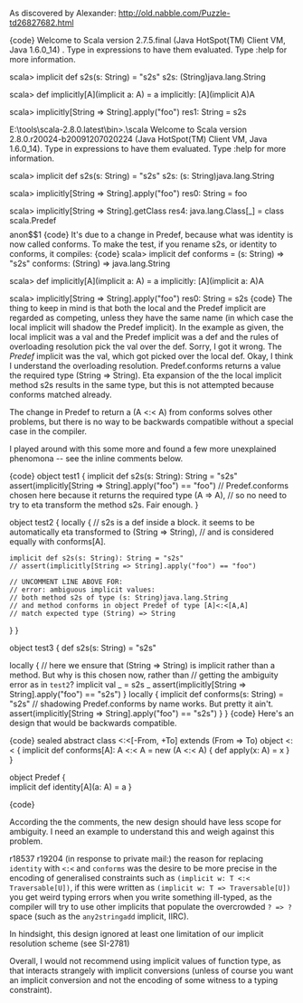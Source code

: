 As discovered by Alexander: http://old.nabble.com/Puzzle-td26827682.html

{code}
Welcome to Scala version 2.7.5.final (Java HotSpot(TM) Client VM, Java 1.6.0_14)
.
Type in expressions to have them evaluated.
Type :help for more information.

scala> implicit def s2s(s: String) = "s2s"
s2s: (String)java.lang.String

scala> def implicitly[A](implicit a: A) = a
implicitly: [A](implicit A)A

scala> implicitly[String => String].apply("foo")
res1: String = s2s


E:\tools\scala-2.8.0.latest\bin>.\scala
Welcome to Scala version 2.8.0.r20024-b20091207020224 (Java HotSpot(TM) Client VM, Java 1.6.0_14).
Type in expressions to have them evaluated.
Type :help for more information.

scala> implicit def s2s(s: String) = "s2s"
s2s: (s: String)java.lang.String

scala> implicitly[String => String].apply("foo")
res0: String = foo

scala> implicitly[String => String].getClass
res4: java.lang.Class[_] = class scala.Predef$$$$anon$$1
{code}
It's due to a change in Predef, because what was identity is now called conforms.
To make the test, if you rename s2s, or identity to conforms, it compiles:
{code}
scala> implicit def conforms = (s: String) => "s2s"
conforms: (String) => java.lang.String

scala> def implicitly[A](implicit a: A) = a
implicitly: [A](implicit a: A)A

scala> implicitly[String => String].apply("foo")
res0: String = s2s
{code}
The thing to keep in mind is that both the local and the Predef implicit are regarded as competing, unless they have the same name (in which case the local implicit will shadow the Predef implicit). In the example as given, the local implicit was a val and the Predef implicit was a def and the rules of overloading resolution pick the val over the def. 
Sorry, I got it wrong. The _Predef_ implicit was the val, which got picked over the local def.
Okay, I think I understand the overloading resolution. Predef.conforms returns a value the required type (String => String). Eta expansion of the the local implicit method s2s results in the same type, but this is not attempted because conforms matched already.

The change in Predef to return a (A <:< A) from conforms solves other problems, but there is no way to be backwards compatible without a special case in the compiler.

I played around with this some more and found a few more unexplained phenomona -- see the inline comments below.

{code}
object test1 {
  implicit def s2s(s: String): String = "s2s"
  assert(implicitly[String => String].apply("foo") == "foo")
  // Predef.conforms chosen here because it returns the required type (A => A),
  // so no need to try to eta transform the method s2s. Fair enough.
}
 
object test2 {
  locally {
    // s2s is a def inside a block. it seems to be automatically eta transformed to (String => String),
    // and is considered equally with conforms[A].
 
    implicit def s2s(s: String): String = "s2s"
    // assert(implicitly[String => String].apply("foo") == "foo")
 
    // UNCOMMENT LINE ABOVE FOR:
    // error: ambiguous implicit values:
    // both method s2s of type (s: String)java.lang.String
    // and method conforms in object Predef of type [A]<:<[A,A]
    // match expected type (String) => String
 
  }
}
 
object test3 {
  def s2s(s: String) = "s2s"
 
  locally {
    // here we ensure that (String => String) is implicit rather than a method. But why is this chosen now, rather than
    // getting the ambiguity error as in `test2`?
    implicit val _ = s2s _
    assert(implicitly[String => String].apply("foo") == "s2s")
  }
  locally {
    implicit def conforms(s: String) = "s2s" // shadowing Predef.conforms by name works. But pretty it ain't.
    assert(implicitly[String => String].apply("foo") == "s2s")
  }
}
{code}
Here's an design that would be backwards compatible.

{code}
  sealed abstract class <:<[-From, +To] extends (From => To)
  object <:< {
    implicit def conforms[A]: A <:< A = new (A <:< A) {
      def apply(x: A) = x
    }
  }

  object Predef {    
    implicit def identity[A](a: A) = a
  }

{code}

According the the comments, the new design should have less scope for ambiguity. I need an example to understand this and weigh against this problem.

r18537
r19204
(in response to private mail:)
the reason for replacing `identity` with `<:<` and `conforms` was the desire to be more precise in the encoding of generalised constraints such as `(implicit w: T <:< Traversable[U])`, if this were written as  `(implicit w: T => Traversable[U])` you get weird typing errors when you write something ill-typed, as the compiler will try to use other implicits that populate the overcrowded `? => ?` space (such as the `any2stringadd` implicit, IIRC).

In hindsight, this design ignored at least one limitation of our implicit resolution scheme (see SI-2781)

Overall, I would not recommend using implicit values of function type, as that interacts strangely with implicit conversions (unless of course you want an implicit conversion and not the encoding of some witness to a typing constraint).

